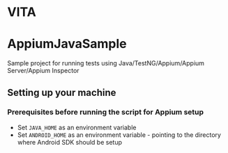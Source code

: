 # VITA
# AppiumJavaSample
Sample project for running tests using Java/TestNG/Appium/Appium Server/Appium Inspector

## Setting up your machine
### Prerequisites before running the script for Appium setup 
* Set `JAVA_HOME` as an environment variable
* Set `ANDROID_HOME` as an environment variable - pointing to the directory where Android SDK should be setup
